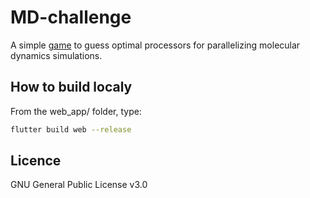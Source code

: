 # MD-challenge

A simple [game](https://md-challenge.github.io/) to guess optimal processors for parallelizing molecular dynamics simulations.

## How to build localy

From the web_app/ folder, type:

```bash
flutter build web --release
```

## Licence

GNU General Public License v3.0
